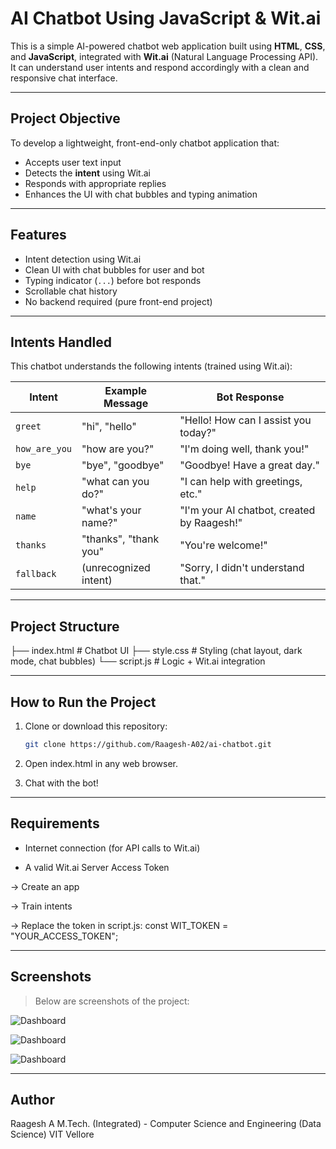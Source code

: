 #  AI Chatbot Using JavaScript & Wit.ai

This is a simple AI-powered chatbot web application built using **HTML**, **CSS**, and **JavaScript**, integrated with **Wit.ai** (Natural Language Processing API). It can understand user intents and respond accordingly with a clean and responsive chat interface.

---

##  Project Objective

To develop a lightweight, front-end-only chatbot application that:
- Accepts user text input
- Detects the **intent** using Wit.ai
- Responds with appropriate replies
- Enhances the UI with chat bubbles and typing animation

---

##  Features

- Intent detection using Wit.ai  
- Clean UI with chat bubbles for user and bot  
- Typing indicator (`...`) before bot responds  
- Scrollable chat history 
- No backend required (pure front-end project)

---

##  Intents Handled

This chatbot understands the following intents (trained using Wit.ai):

| Intent        | Example Message           | Bot Response                        |
|---------------|---------------------------|--------------------------------------|
| `greet`       | "hi", "hello"             | "Hello! How can I assist you today?" |
| `how_are_you` | "how are you?"            | "I'm doing well, thank you!"         |
| `bye`         | "bye", "goodbye"          | "Goodbye! Have a great day."         |
| `help`        | "what can you do?"        | "I can help with greetings, etc."    |
| `name`        | "what's your name?"       | "I'm your AI chatbot, created by Raagesh!" |
| `thanks`      | "thanks", "thank you"     | "You're welcome!"                    |
| `fallback`    | (unrecognized intent)     | "Sorry, I didn't understand that."   |

---

##  Project Structure

├── index.html # Chatbot UI
├── style.css # Styling (chat layout, dark mode, chat bubbles)
└── script.js # Logic + Wit.ai integration

---

##  How to Run the Project

1. Clone or download this repository:
   ```bash
   git clone https://github.com/Raagesh-A02/ai-chatbot.git
2. Open index.html in any web browser.

3. Chat with the bot!


---


## Requirements

- Internet connection (for API calls to Wit.ai)

- A valid Wit.ai Server Access Token

-> Create an app

-> Train intents

-> Replace the token in script.js:  const WIT_TOKEN = "YOUR_ACCESS_TOKEN";

---

## **Screenshots**

> Below are screenshots of the project:

![Dashboard](screenshots/1.png)

![Dashboard](screenshots/2.png)

![Dashboard](screenshots/3.png)


---


## Author

Raagesh A 
M.Tech. (Integrated) - Computer Science and Engineering (Data Science) 
VIT Vellore